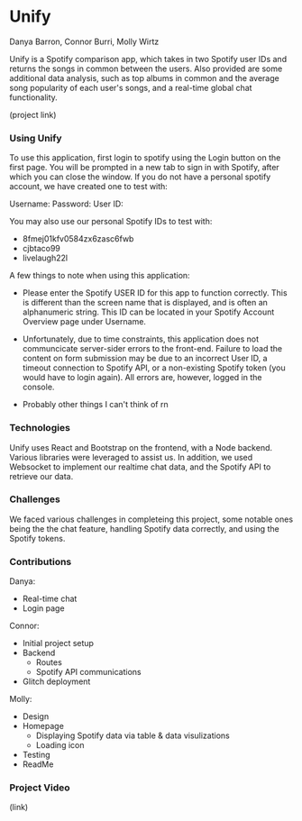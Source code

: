 # Unify
Danya Barron, Connor Burri, Molly Wirtz

Unify is a Spotify comparison app, which takes in two Spotify user IDs and returns the songs in common between the users. Also provided are some additional data analysis, such as top albums in common and the average song popularity of each user's songs, and a real-time global chat functionality. 

(project link)

### Using Unify

To use this application, first login to spotify using the Login button on the first page. You will be prompted in a new tab to sign in with Spotify, after which you can close the window. If you do not have a personal spotify account, we have created one to test with: 

Username: 
Password: 
User ID: 

You may also use our personal Spotify IDs to test with: 
- 8fmej01kfv0584zx6zasc6fwb
- cjbtaco99
- livelaugh22l

A few things to note when using this application: 
- Please enter the Spotify USER ID for this app to function correctly. This is different than the screen name that is displayed, and is often an alphanumeric string. This ID can be located in your Spotify Account Overview page under Username. 

- Unfortunately, due to time constraints, this application does not communcicate server-sider errors to the front-end. Failure to load the content on form submission may be due to an incorrect User ID, a timeout connection to Spotify API, or a non-existing Spotify token (you would have to login again). All errors are, however, logged in the console.

- Probably other things I can't think of rn

### Technologies
Unify uses React and Bootstrap on the frontend, with a Node backend. Various libraries were leveraged to assist us. In addition, we used Websocket to implement our realtime chat data, and the Spotify API to retrieve our data. 

### Challenges
We faced various challenges in completeing this project, some notable ones being the the chat feature, handling Spotify data correctly, and using the Spotify tokens. 

### Contributions

Danya: 
- Real-time chat
- Login page

Connor: 
- Initial project setup
- Backend
    - Routes
    - Spotify API communications
- Glitch deployment 

Molly: 
- Design
- Homepage 
    - Displaying Spotify data via table & data visulizations
    - Loading icon
- Testing
- ReadMe

### Project Video

(link)
